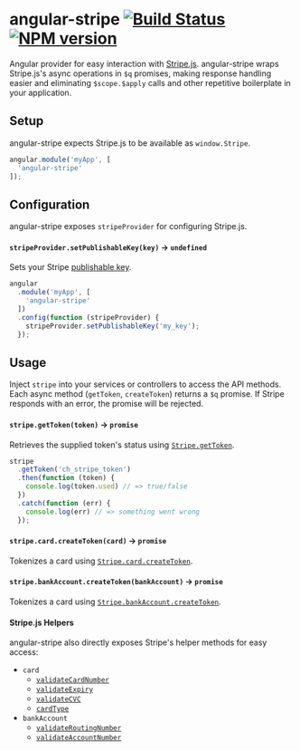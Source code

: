 angular-stripe [![Build Status](https://travis-ci.org/bendrucker/angular-stripe.svg?branch=master)](https://travis-ci.org/bendrucker/angular-stripe) [![NPM version](https://badge.fury.io/js/angular-stripe.svg)](http://badge.fury.io/js/angular-stripe)
==============

Angular provider for easy interaction with [Stripe.js](https://stripe.com/docs/stripe.js). angular-stripe wraps Stripe.js's async operations in `$q` promises, making response handling easier and eliminating `$scope.$apply` calls and other repetitive boilerplate in your application. 

## Setup

angular-stripe expects Stripe.js to be available as `window.Stripe`.

```js
angular.module('myApp', [
  'angular-stripe'
]);
```

## Configuration

angular-stripe exposes `stripeProvider` for configuring Stripe.js.

#### `stripeProvider.setPublishableKey(key)` -> `undefined`

Sets your Stripe [publishable key](https://stripe.com/docs/stripe.js#setting-publishable-key). 

```js
angular
  .module('myApp', [
    'angular-stripe'
  ])
  .config(function (stripeProvider) {
    stripeProvider.setPublishableKey('my_key');
  });
```

## Usage

Inject `stripe` into your services or controllers to access the API methods. Each async method (`getToken`, `createToken`) returns a `$q` promise. If Stripe responds with an error, the promise will be rejected. 

#### `stripe.getToken(token)` -> `promise`

Retrieves the supplied token's status using [`Stripe.getToken`](https://stripe.com/docs/stripe.js#retrieving-a-token).

```js
stripe
  .getToken('ch_stripe_token')
  .then(function (token) {
    console.log(token.used) // => true/false
  })
  .catch(function (err) {
    console.log(err) // => something went wrong
  });
```

#### `stripe.card.createToken(card)` -> `promise`

Tokenizes a card using [`Stripe.card.createToken`](https://stripe.com/docs/stripe.js#card-createToken).

#### `stripe.bankAccount.createToken(bankAccount)` -> `promise`

Tokenizes a card using [`Stripe.bankAccount.createToken`](https://stripe.com/docs/stripe.js#bank-account-createToken).

#### Stripe.js Helpers

angular-stripe also directly exposes Stripe's helper methods for easy access:

* `card`
  * [`validateCardNumber`](https://stripe.com/docs/stripe.js#card-validateCardNumber)
  * [`validateExpiry`](https://stripe.com/docs/stripe.js#card-validateExpiry)
  * [`validateCVC`](https://stripe.com/docs/stripe.js#card-validateCVC)
  * [`cardType`](https://stripe.com/docs/stripe.js#card-cardType)
* `bankAccount`
  * [`validateRoutingNumber`](https://stripe.com/docs/stripe.js#bank-account-validateRoutingNumber)
  * [`validateAccountNumber`](https://stripe.com/docs/stripe.js#bank-account-validateAccountNumber)

